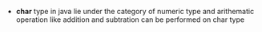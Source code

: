 * **char** type in java lie under the category of numeric type and arithematic operation like addition and subtration can be performed on char type
